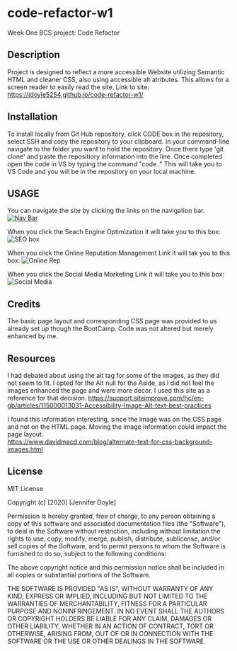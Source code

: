 # code-refactor-w1
Week One BCS project: Code Refactor 

## Description
Project is designed to reflect a more accessible Website utilizing Semantic HTML and cleaner CSS, also using accessible alt atributes.  This allows for a screen reader to easily read the site. Link to site: https://jdoyle5254.github.io/code-refactor-w1/

## Installation
To install locally from Git Hub repository, click CODE box in the repository, select SSH and copy the repository to your clipboard.  In your command-line navigate to the folder you want to hold the repository.   Once there type 'git clone' and paste the repositiory information into the line.   Once completed open the code in VS by typing the command "code ."   This will take you to VS Code and you will be in the repository on your local machine. 

## USAGE 
You can navigate the site by clicking the links on the navigation bar.  
[
![Nav Bar ](https://user-images.githubusercontent.com/69594945/95001160-f510a080-058c-11eb-8ecb-4d0d82bb1700.PNG)
](url)

When you click the Seach Engine Optimization it will take you to this box: 
![SEO box](https://user-images.githubusercontent.com/69594945/95001242-b3ccc080-058d-11eb-9d46-aea7ec8aa4fd.PNG)

When you click the Online Reputation Management Link it will tak you to this box: 
![Online Rep](https://user-images.githubusercontent.com/69594945/95001252-d068f880-058d-11eb-81e6-4474ed0a2f1e.PNG)
 
When you click the Social Media Marketing Link it will take you to this box:
![Social Media](https://user-images.githubusercontent.com/69594945/95001264-e24a9b80-058d-11eb-9aec-1bb4b3db2782.PNG)

## Credits
The basic page layout and corresponding CSS page was provided to us already set up though the BootCamp.   Code was not altered but merely enhanced by me.  

## Resources
I had debated about using the alt tag for some of the images, as they did not seem to fit.   I opted for the Alt null for the Aside, as I did not feel the images enhanced the page and were more decor.  I used this site as a reference for that decision. 
https://support.siteimprove.com/hc/en-gb/articles/115000013031-Accessibility-Image-Alt-text-best-practices

I found this information interesting, since the image was on the CSS page and not on the HTML page.  Moving the image information could impact the page layout.  
https://www.davidmacd.com/blog/alternate-text-for-css-background-images.html


## License

MIT License

Copyright (c) [2020] [Jennifer Doyle]

Permission is hereby granted, free of charge, to any person obtaining a copy
of this software and associated documentation files (the "Software"), to deal
in the Software without restriction, including without limitation the rights
to use, copy, modify, merge, publish, distribute, sublicense, and/or sell
copies of the Software, and to permit persons to whom the Software is
furnished to do so, subject to the following conditions:

The above copyright notice and this permission notice shall be included in all
copies or substantial portions of the Software.

THE SOFTWARE IS PROVIDED "AS IS", WITHOUT WARRANTY OF ANY KIND, EXPRESS OR
IMPLIED, INCLUDING BUT NOT LIMITED TO THE WARRANTIES OF MERCHANTABILITY,
FITNESS FOR A PARTICULAR PURPOSE AND NONINFRINGEMENT. IN NO EVENT SHALL THE
AUTHORS OR COPYRIGHT HOLDERS BE LIABLE FOR ANY CLAIM, DAMAGES OR OTHER
LIABILITY, WHETHER IN AN ACTION OF CONTRACT, TORT OR OTHERWISE, ARISING FROM,
OUT OF OR IN CONNECTION WITH THE SOFTWARE OR THE USE OR OTHER DEALINGS IN THE
SOFTWARE.
